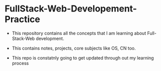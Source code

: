 # FullStack-Web-Developement-Practice

- This repository contains all the concepts that I am learning about Full-Stack-Web development. 

- This contains notes, projects, core subjects like OS, CN too.

- This repo is constatnly going to get updated through out my learning process